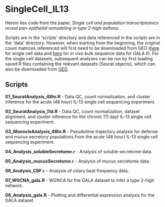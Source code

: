 # SingleCell_IL13
Herein lies code from the paper, *Single cell and population transcriptomics reveal pan-epithelial remodeling in type 2-high asthma*.

Scripts are in the 'scripts' directory and data referenced in the scripts are in the 'data' directory. However, when starting from the beginning, the original count matrices referenced will first need to be downloaded from GEO ([here](https://www.ncbi.nlm.nih.gov/geo/query/acc.cgi?acc=GSE145013) for single cell data and [here](https://www.ncbi.nlm.nih.gov/geo/query/acc.cgi?acc=GSE152004) for *in vivo* bulk sequence data for GALA II). For the single cell datasets, subsequent analyses can be run by first loading saved R files containing the relevant datasets (Seurat objects), which can also be downloaded from [GEO](https://www.ncbi.nlm.nih.gov/geo/query/acc.cgi?acc=GSE145013).

## Scripts
**01_SeuratAnalysis_48hr.R** - Data QC, count normalization, and cluster inference for the acute (48 hour) IL-13 single cell sequencing experiment.

**02_SeuratAnalysis_11d.R** - Data QC, count normalization, dataset alignment, and cluster inference for the chronic (11 day) IL-13 single cell sequencing experiment.

**03_MonocleAnalysis_48hr.R** - Pseudotime trajectory analysis for defense and mucus secretory populations from the acute (48 hour) IL-13 single cell sequencing experiment.

**04_Analysis_solubleSecretome.r** - Analysis of soluble secretome data.

**05_Analysis_mucusSecretome.r** - Analysis of mucus secretome data.

**06_Analysis_CBF.r** - Analysis of ciliary beat frequency data.

**07_WGCNA_gala.R** - WGNCA for the GALA dataset to infer a type 2-high network.

**08_Analysis_gala.R** - Plotting and differential expression analysis for the GALA dataset.
